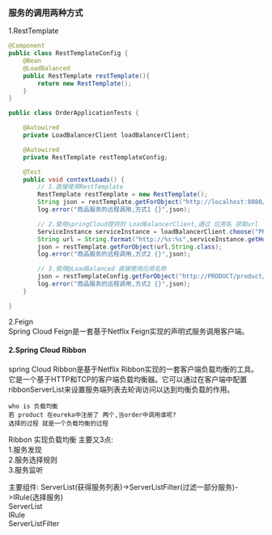 ### 服务的调用两种方式
1.RestTemplate  
```java
@Component
public class RestTemplateConfig {
    @Bean
    @LoadBalanced
    public RestTemplate restTemplate(){
        return new RestTemplate();
    }
}
```
```java
public class OrderApplicationTests {

    @Autowired
    private LoadBalancerClient loadBalancerClient;

    @Autowired
    private RestTemplate restTemplateConfig;

    @Test
    public void contextLoads() {
        // 1.直接使用RestTemplate
        RestTemplate restTemplate = new RestTemplate();
        String json = restTemplate.getForObject("http://localhost:8080/product/list", String.class);
        log.error("商品服务的远程调用,方式1 {}",json);

        // 2.使用springCloud提供的 LoadBalancerClient,通过 应用名 获取url
        ServiceInstance serviceInstance = loadBalancerClient.choose("PRODUCT");
        String url = String.format("http://%s:%s",serviceInstance.getHost(),serviceInstance.getPort());
        json = restTemplate.getForObject(url,String.class);
        log.error("商品服务的远程调用,方式2 {}",json);

        // 3.使用@LoadBalanced 直接使用应用名称
        json = restTemplateConfig.getForObject("http://PRODUCT/product/list",String.class);
        log.error("商品服务的远程调用,方式2 {}",json);
    }

}
```
2.Feign  
Spring Cloud Feign是一套基于Netflix Feign实现的声明式服务调用客户端。


#### 2.Spring Cloud Ribbon
spring Cloud Ribbon是基于Netflix Ribbon实现的一套客户端负载均衡的工具。它是一个基于HTTP和TCP的客户端负载均衡器。它可以通过在客户端中配置ribbonServerList来设置服务端列表去轮询访问以达到均衡负载的作用。
```
who is 负载均衡
若 product 在eureka中注册了 两个,当order中调用谁呢?
选择的过程 就是一个负载均衡的过程
```
Ribbon 实现负载均衡 主要又3点:  
1.服务发现  
2.服务选择规则  
3.服务监听  

主要组件: ServerList(获得服务列表)->ServerListFilter(过滤一部分服务)->IRule(选择服务)  
ServerList    
IRule  
ServerListFilter  